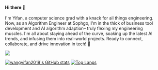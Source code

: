 #### Hi there 👋 
I'm Yifan, a computer science grad with a knack for all things engineering. Now, as an Algorithm Engineer at Sophgo, I'm in the thick of business tool development and AI algorithm adaption– truly flexing my engineering muscles. I'm all about staying ahead of the curve, soaking up the latest AI trends, and infusing them into real-world projects. Ready to connect, collaborate, and drive innovation in tech! 🚀

![](https://komarev.com/ghpvc/?username=wangyifan2018)

<!-- ![Visitor Count](https://profile-counter.glitch.me/wangyifan2018/count.svg) -->
<!--
**wangyifan2018/wangyifan2018** is a ✨ _special_ ✨ repository because its `README.md` (this file) appears on your GitHub profile.
-->
[![wangyifan2018's GitHub stats](https://github-readme-stats.vercel.app/api?username=wangyifan2018&show_icons=true&count_private=true&theme=radical)](https://github.com/anuraghazra/github-readme-stats)
[![Top Langs](https://github-readme-stats.vercel.app/api/top-langs/?username=wangyifan2018&layout=compact)](https://github.com/anuraghazra/github-readme-stats)

